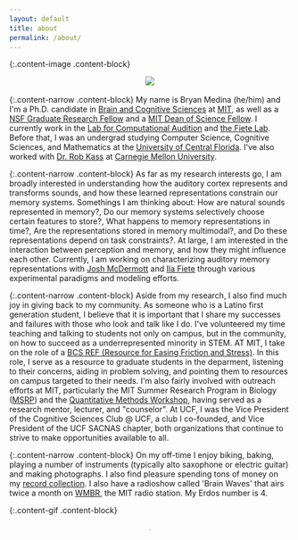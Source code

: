 ```yaml
---
layout: default
title: about
permalink: /about/
---
```


{:.content-image .content-block}
<figure><center>
  <img width="400" src="/images/000415670002.jpg" data-action="zoom"/>
</center></figure>

{:.content-narrow .content-block}
My name is Bryan Medina (he/him) and I'm a Ph.D. candidate in [Brain and Cognitive Sciences](https://bcs.mit.edu/) at [MIT](http://web.mit.edu/), as well as a [NSF Graduate Research Fellow](https://www.nsfgrfp.org/resources/about-grfp/) and a [MIT Dean of Science Fellow](https://science.mit.edu/about/awards/deans-fellowship-program/). I currently work in the [Lab for Computational Audition](http://mcdermottlab.mit.edu/) and [the Fiete Lab](https://fietelab.mit.edu). Before that, I was an undergrad studying Computer Science, Cognitive Sciences, and Mathematics at the [University of Central Florida](https://www.ucf.edu/). I've also worked with [Dr. Rob Kass](https://www.stat.cmu.edu/~kass/) at [Carnegie Mellon University](https://www.cmu.edu/).

{:.content-narrow .content-block}
As far as my research interests go, I am broadly interested in understanding how the auditory cortex represents and transforms sounds, and how these learned representations constrain our memory systems. Somethings I am thinking about: How are natural sounds represented in memory?, Do our memory systems selectively choose certain features to store?, What happens to memory representations in time?, Are the representations stored in memory multimodal?, and Do these representations depend on task constraints?. At large, I am interested in the interaction between perception and memory, and how they might influence each other. Currently, I am working on characterizing auditory memory representations with [Josh McDermott](http://web.mit.edu/jhm/www/) and [Ila Fiete](https://fietelab.mit.edu/people/) through various experimental paradigms and modeling efforts.

{:.content-narrow .content-block}
Aside from my research, I also find much joy in giving back to my community. As someone who is a Latino first generation student, I believe that it is important that I share my successes and failures with those who look and talk like I do. I've volunteered my time teaching and talking to students not only on campus, but in the community, on how to succeed as a underrepresented minority in STEM. AT MIT, I take on the role of a [BCS REF (Resource for Easing Friction and Stress)](https://bcsrefs.mit.edu). In this role, I serve as a resource to graduate students in the deparment, listening to their concerns, aiding in problem solving, and pointing them to resources on campus targeted to their needs. I'm also fairly involved with outreach efforts at MIT, particularly the MIT Summer Research Program in Biology ([MSRP](https://biology.mit.edu/program-details-bsg-msrp-bio/)) and the [Quantitative Methods Workshop](https://biology.mit.edu/outreach/quantitative-methods-workshop/), having served as a research mentor, lecturer, and "counselor". At UCF, I was the Vice President of the Cognitive Sciences Club @ UCF, a club I co-founded, and Vice President of the UCF SACNAS chapter, both organizations that continue to strive to make opportunities available to all.

{:.content-narrow .content-block}
On my off-time I enjoy biking, baking, playing a number of instruments (typically alto saxophone or electric guitar) and making photographs. I also find pleasure spending tons of money on my [record collection](https://www.discogs.com/user/bj_medina/collection?page=1&limit=100&header=1&layout=big). I also have a radioshow called 'Brain Waves' that airs twice a month on [WMBR](https://wmbr.org/), the MIT radio station. My Erdos number is 4. 

{:.content-gif .content-block}
<figure><center>
  <img width="2" src="/images/BCS.gif" />
</center></figure>
